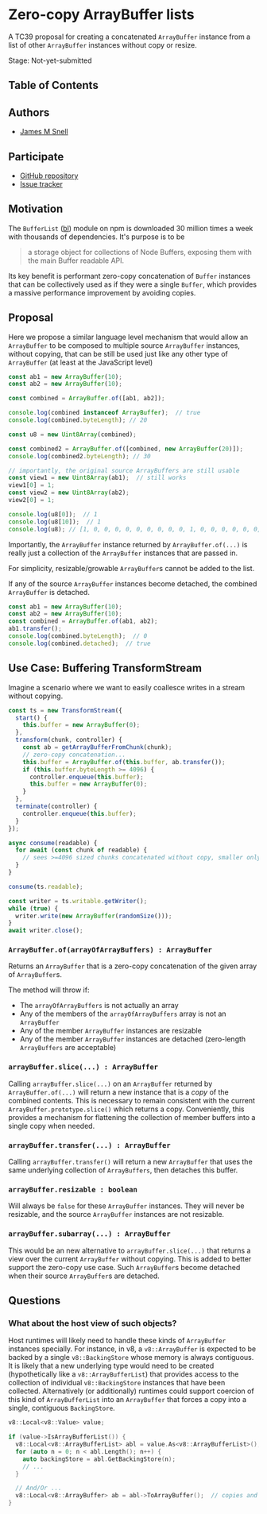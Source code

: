 # Zero-copy ArrayBuffer lists

A TC39 proposal for creating a concatenated `ArrayBuffer` instance from a list of other `ArrayBuffer` instances without copy or resize.

Stage: Not-yet-submitted

## Table of Contents

## Authors

* [James M Snell](https://github.com/jasnell)

## Participate

* [GitHub repository](https://github.com/jasnell/proposal-zero-copy-arraybuffer-list)
* [Issue tracker](https://github.com/jasnell/proposal-zero-copy-arraybuffer-list/issues?q=is%3Aissue+is%3Aopen+sort%3Aupdated-desc)

## Motivation

The `BufferList` ([bl](https://www.npmjs.com/package/bl)) module on npm is downloaded 30 million times a week with thousands of dependencies. It's purpose is to be

> a storage object for collections of Node Buffers, exposing them with the main Buffer readable API.

Its key benefit is performant zero-copy concatenation of `Buffer` instances that can be collectively used as if they were a single `Buffer`, which provides a massive performance improvement by avoiding copies.

## Proposal

Here we propose a similar language level mechanism that would allow an `ArrayBuffer` to be composed to multiple source `ArrayBuffer` instances, without copying, that can be still be used just like any other type of `ArrayBuffer` (at least at the JavaScript level)

```js
const ab1 = new ArrayBuffer(10);
const ab2 = new ArrayBuffer(10);

const combined = ArrayBuffer.of([ab1, ab2]);

console.log(combined instanceof ArrayBuffer);  // true
console.log(combined.byteLength); // 20

const u8 = new Uint8Array(combined);

const combined2 = ArrayBuffer.of([combined, new ArrayBuffer(20)]);
console.log(combined2.byteLength); // 30

// importantly, the original source ArrayBuffers are still usable
const view1 = new Uint8Array(ab1);  // still works
view1[0] = 1;
const view2 = new Uint8Array(ab2);
view2[0] = 1;

console.log(u8[0]);  // 1
console.log(u8[10]);  // 1
console.log(u8); // [1, 0, 0, 0, 0, 0, 0, 0, 0, 0, 1, 0, 0, 0, 0, 0, 0, 0, 0, 0]
```

Importantly, the `ArrayBuffer` instance returned by `ArrayBuffer.of(...)` is really just a collection of the `ArrayBuffer` instances that are passed in.

For simplicity, resizable/growable `ArrayBuffer`s cannot be added to the list.

If any of the source `ArrayBuffer` instances become detached, the combined `ArrayBuffer` is detached.

```js
const ab1 = new ArrayBuffer(10);
const ab2 = new ArrayBuffer(10);
const combined = ArrayBuffer.of(ab1, ab2);
ab1.transfer();
console.log(combined.byteLength);  // 0
console.log(combined.detached);  // true
```

## Use Case: Buffering TransformStream

Imagine a scenario where we want to easily coallesce writes in a stream without copying.

```js
const ts = new TransformStream({
  start() {
    this.buffer = new ArrayBuffer(0);
  },
  transform(chunk, controller) {
    const ab = getArrayBufferFromChunk(chunk);
    // zero-copy concatenation...
    this.buffer = ArrayBuffer.of(this.buffer, ab.transfer());
    if (this.buffer.byteLength >= 4096) {
      controller.enqueue(this.buffer);
      this.buffer = new ArrayBuffer(0);
    }
  },
  terminate(controller) {
    controller.enqueue(this.buffer);
  }
});

async consume(readable) {
  for await (const chunk of readable) {
    // sees >=4096 sized chunks concatenated without copy, smaller only if the stream ended
  }
}

consume(ts.readable);

const writer = ts.writable.getWriter();
while (true) {
  writer.write(new ArrayBuffer(randomSize()));
}
await writer.close();
```

### `ArrayBuffer.of(arrayOfArrayBuffers) : ArrayBuffer`

Returns an `ArrayBuffer` that is a zero-copy concatenation of the given array of `ArrayBuffer`s.

The method will throw if:

* The `arrayOfArrayBuffers` is not actually an array
* Any of the members of the `arrayOfArrayBuffers` array is not an `ArrayBuffer`
* Any of the member `ArrayBuffer` instances are resizable
* Any of the member `ArrayBuffer` instances are detached (zero-length `ArrayBuffers` are acceptable)

### `arrayBuffer.slice(...) : ArrayBuffer`

Calling `arrayBuffer.slice(...)` on an `ArrayBuffer` returned by `ArrayBuffer.of(...)` will return a new instance that is a *copy* of the combined contents. This is necessary to remain consistent with the current `ArrayBuffer.prototype.slice()` which returns a copy. Conveniently, this provides a mechanism for flattening the collection of member buffers into a single copy when needed.

### `arrayBuffer.transfer(...) : ArrayBuffer`

Calling `arrayBuffer.transfer()` will return a new `ArrayBuffer` that uses the same underlying collection of `ArrayBuffers`, then detaches this buffer.

### `arrayBuffer.resizable : boolean`

Will always be `false` for these `ArrayBuffer` instances. They will never be resizable, and the source `ArrayBuffer` instances are not resizable.

### `arrayBuffer.subarray(...) : ArrayBuffer`

This would be an new alternative to `arrayBuffer.slice(...)` that returns a view over the current `ArrayBuffer` without copying. This is added to better support the zero-copy use case. Such `ArrayBuffer`s become detached when their source `ArrayBuffer`s are detached.

## Questions

### What about the host view of such objects?

Host runtimes will likely need to handle these kinds of `ArrayBuffer` instances specially. For instance, in v8, a `v8::ArrayBuffer` is expected to be backed by a single `v8::BackingStore` whose memory is always contiguous. It is likely that a new underlying type would need to be created (hypothetically like a `v8::ArrayBufferList`) that provides access to the collection of individual `v8::BackingStore` instances that have been collected. Alternatively (or additionally) runtimes could support coercion of this kind of `ArrayBufferList` into an `ArrayBuffer` that forces a copy into a single, contiguous `BackingStore`.

```c++
v8::Local<v8::Value> value;

if (value->IsArrayBufferList()) {
  v8::Local<v8::ArrayBufferList> abl = value.As<v8::ArrayBufferList>();
  for (auto n = 0; n < abl.Length(); n++) {
    auto backingStore = abl.GetBackingStore(n);
    // ...
  }

  // And/Or ...
  v8::Local<v8::ArrayBuffer> ab = abl->ToArrayBuffer();  // copies and flattens
}
```
